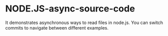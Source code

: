 # NODE.JS-async-source-code
It demonstrates asynchronous ways to read files in node.js. You can switch commits to navigate between different examples. 